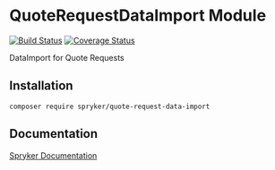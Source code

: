 # QuoteRequestDataImport Module
[![Build Status](https://travis-ci.org/spryker/quote-request-data-import.svg)](https://travis-ci.org/spryker/quote-request-data-import)
[![Coverage Status](https://coveralls.io/repos/github/spryker/quote-request-data-import/badge.svg)](https://coveralls.io/github/spryker/quote-request-data-import)

DataImport for Quote Requests

## Installation

```
composer require spryker/quote-request-data-import
```

## Documentation

[Spryker Documentation](https://academy.spryker.com/developing_with_spryker/module_guide/modules.html)
